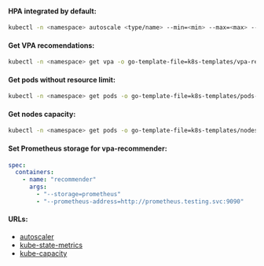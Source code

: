#### HPA integrated by default:
```bash
kubectl -n <namespace> autoscale <type/name> --min=<min> --max=<max> --cpu-percent=<cpu>
```

#### Get VPA recomendations:
```bash
kubectl -n <namespace> get vpa -o go-template-file=k8s-templates/vpa-recomendations.tmpl
```

#### Get pods without resource limit:
```bash
kubectl -n <namespace> get pods -o go-template-file=k8s-templates/pods-without-limits.tmpl
```

#### Get nodes capacity:
```bash
kubectl -n <namespace> get pods -o go-template-file=k8s-templates/nodes-capacity.tmpl
```

#### Set Prometheus storage for vpa-recommender:
```yaml
spec:
  containers:
    - name: "recommender"
      args:
        - "--storage=prometheus"
        - "--prometheus-address=http://prometheus.testing.svc:9090"
```

#### URLs:
- [autoscaler](https://github.com/kubernetes/autoscaler/)
- [kube-state-metrics](https://github.com/kubernetes/kube-state-metrics)
- [kube-capacity](https://github.com/robscott/kube-capacity/)
